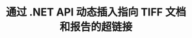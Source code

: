 ---
############################# Static ############################
layout: "auto-gen-gist"
draft: false
path: "zh/assembly/net/text/tiff/"
otherformats: PDF HTML XPS MHTML TXT XAML EPUB SVG PS PCL XML OTT OXPS MD POT OTP DOC DOCX DOCM DOT DOTX DOTM RTF ODT OTT XLS XLT XLSX XLSM XLTX XLTM XLSB ODS PPT PPTX PPTM PPS PPSX PPSM  POTX POTM ODP EML EMLX MSG 

############################# Head ############################
head_title: ".NET API 在 TIFF 文档中动态插入超链接"
head_description: "GroupDocs.Assembly .NET API 允许开发人员动态地将超链接插入到电子邮件、报告或文档，如 PDF DOC、DOCX、RTF、XLSX、CSV、PPTX、EML、MSG 等。"

############################# Header ############################
title: "通过 .NET API 动态插入指向 TIFF 文档和报告的超链接"
description: "GroupDocs.Assembly .NET API 使程序员能够动态插入超链接到报告、电子邮件和 Office 文档，如 PDF DOC、DOCX、RTF、XLSX、CSV、PPT、PPTX、EML、HTML、MSG 等。"

######################### Download Button #######################
button:
    enable: true

############################# About ############################
about:
    enable: true
    title: "如何在报表、电子邮件和各种文档中动态插入超链接？"
    content: |
       该网页将解释用户如何在他们自己的 .NET 应用程序中动态插入指向他们的报告、电子邮件消息和各种文档类型的超链接。 超链接是万维网的支柱，可用于链接不同的页面、文档或单击以跳转到当前文档中的新部分。 GroupDocs.Assembly .NET 是一个非常强大的 API，它可以帮助软件开发人员通过几行代码在他们的文档或报告中动态添加超链接。 它包括对一些非常流行的文档类型的支持，例如 PDF、HTML、Outlook 电子邮件、Microsoft Office Word、Excel 工作表、PowerPoint 演示文稿等等。 它支持一些高级功能，例如插入文档页面的链接、插入单元格的链接、编辑超链接、显示文本而不是超链接、动态插入书签中的链接、插入演示幻灯片的超链接等等。 

############################# content ############################
steps:
    enable: true
    block:
    - title_left: "通过 .NET 将超链接插入到文字处理文档"
      content_left: |
       GroupDocs.Assembly .NET API 为在各种类型的文档中插入和编辑超链接提供了完整的支持。 以下 C# .NET 代码示例展示了如何在 Word 文档中轻松添加超链接。 

      title_right: "如何在 Word 文件中添加超链接"
      content_right: |
        * 设置源文档和目标文档
        * 设置 Uri 表达式以及显示文本表达式
        * 创建 [DocumentAssembler](https://apireference.groupdocs.com/assembly/net/groupdocs.assembly/documentassembler) 类的实例
        * 调用 [AssembleDocument](https://apireference.groupdocs.com/assembly/net/groupdocs.assembly.documentassembler/assembledocument/methods/1) 方法组装文档。 它支持
          * 流式读取模板文档。
          * Stream 写入生成的文档。
          * 文件加载和保存的附加选项。
          * 有关数据源对象的信息。

      gisthash: "f4a8031406d44941d400088b718f7730"
      gistfile: "insert_hyperlinks_to_word_document.cs"

    - title_left: "通过 .NET 在电子表格中动态插入超链接"
      content_left: |
       GroupDocs.Assembly .NET API 完全支持在电子表格文件中添加和处理超链接。 您可以轻松地编辑它的位置或将其替换为新位置。 下面的 C# 代码显示了用户在他们自己的 .NET 应用程序中的电子表格文件中插入超链接是多么容易。

      title_right: "将超链接添加到电子表格文档"
      content_right: |
        * 设置源和目标电子表格文件
        * 设置 Uri 表达式以及显示文本表达式
        * 创建 [DocumentAssembler](https://apireference.groupdocs.com/assembly/net/groupdocs.assembly/documentassembler) 类的实例
        * 调用 [AssembleDocument](https://apireference.groupdocs.com/assembly/net/groupdocs.assembly.documentassembler/assembledocument/methods/1) 方法组装文档。 它支持
          * 流式读取模板文档。
          * Stream 写入生成的文档。
          * 文件加载和保存的附加选项。
          * 有关数据源对象的信息。

      gisthash: "c2f9cd8bb06f9a7a2c444621ebf82696"
      gistfile: "insert_hyperlinks_in_spreadsheet_documents.cs"

    - title_left: "通过 .NET API 将超链接添加到 PowerPoint 演示文稿"
      content_left: |
       GroupDocs.Assembly for .NET 帮助软件专业人员构建用于管理各种类型文档的应用程序。 下面的代码示例演示了软件开发人员如何在其 PowerPoint 演示文稿文档中添加超链接。

      title_right: "如何在演示文稿中添加超链接"
      content_right: |
        * 设置源和目标演示文件
        * 设置 Uri 并显示文本表达式
        * 创建 [DocumentAssembler](https://apireference.groupdocs.com/assembly/net/groupdocs.assembly/documentassembler) 类的实例
        * 调用 [AssembleDocument](https://apireference.groupdocs.com/assembly/net/groupdocs.assembly.documentassembler/assembledocument/methods/1) 方法组装文档。 它支持
          * 流式读取模板文档。
          * Stream 写入生成的文档。
          * 文件加载和保存的附加选项。
          * 有关数据源对象的信息。

      gisthash: "49e1ca9eccc41942372c23c14f98ecef"
      gistfile: "insert_hyperlinks_in_presentation_documents.cs"

    - title_left: ".NET API 在电子邮件中插入超链接"
      content_left: |
       GroupDocs.Assembly .NET API 允许软件专业人员在他们的电子邮件文档中插入超链接。 下面的 .NET 代码演示了程序员如何轻松地将超链接添加到他们的电子邮件消息并从他们自己的 .NET 应用程序中发送给其他用户。

      title_right: "向电子邮件文档添加超链接"
      content_right: |
        * 设置源和目标电子表格文件
        * 设置 Uri 并显示文本表达式
        * 创建 [DocumentAssembler](https://apireference.groupdocs.com/assembly/net/groupdocs.assembly/documentassembler) 类的实例
        * 调用 [AssembleDocument](https://apireference.groupdocs.com/assembly/net/groupdocs.assembly.documentassembler/assembledocument/methods/1) 方法组装文档。 它支持
          * 流式读取模板文档。
          * Stream 写入生成的文档。
          * 文件加载和保存的附加选项。
          * 有关数据源对象的信息。 

      gisthash: "8c119b4faa0334179854e164d87d3e7b"
      gistfile: "insert_hyperlinks_in_email_documents.cs"  

    - title_left: "系统要求"
      content_left: |
        所有主要平台和操作系统都支持 GroupDocs.Assembly .NET API。 如需完整的系统要求指南，请访问 [系统要求](https://docs.groupdocs.com/assembly/net/system-requirements/) 在执行以下代码之前，请确保您已安装以下先决条件 系统：
         * 操作系统：Microsoft Windows、Linux、MacOS
         * 开发环境：Visual Studio、Xamarin、MonoDevelop 等
         * 框架：.NET Framework、.NET Standard、.NET Core、Mono
         * 从 [NuGet](https://www.nuget.org/packages/GroupDocs.Assembly/) 获取最新版本的 GroupDocs.Assembly .NET API
        
      title_right: "为什么使用 GroupDocs.Assembly"
      content_right: |
        * 允许用户从模板创建自定义文档。
        * 无需其他软件即可创建和自动化文档
        * 能够根据数据源生成输出文档
        * 在报表中动态插入文档内容
        * 动态附加电子邮件附件并在报告中插入超链接
        * 自动删除空段落
        * 完全支持多种数据格式
        * 动态电子邮件附件支持

demos:
    enable: true
        

more_formats:
    enable: true


back_to_top:
    enable: true
---